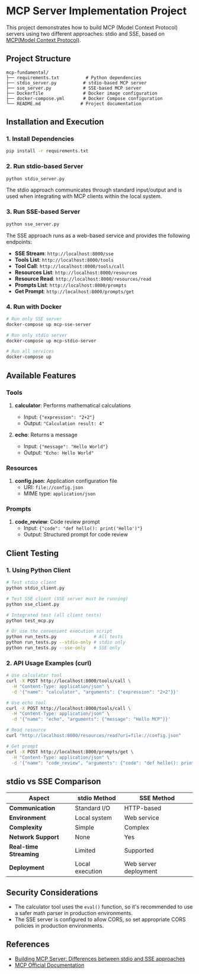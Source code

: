 # MCP Server Implementation Project

This project demonstrates how to build MCP (Model Context Protocol) servers using two different approaches: stdio and SSE, based on [MCP(Model Context Protocol)](https://blog.choonzang.com/it/ai/3318/).

## Project Structure

```
mcp-fundamental/
├── requirements.txt          # Python dependencies
├── stdio_server.py          # stdio-based MCP server
├── sse_server.py            # SSE-based MCP server
├── Dockerfile               # Docker image configuration
├── docker-compose.yml       # Docker Compose configuration
└── README.md               # Project documentation
```

## Installation and Execution

### 1. Install Dependencies

```bash
pip install -r requirements.txt
```

### 2. Run stdio-based Server

```bash
python stdio_server.py
```

The stdio approach communicates through standard input/output and is used when integrating with MCP clients within the local system.

### 3. Run SSE-based Server

```bash
python sse_server.py
```

The SSE approach runs as a web-based service and provides the following endpoints:

- **SSE Stream**: `http://localhost:8000/sse`
- **Tools List**: `http://localhost:8000/tools`
- **Tool Call**: `http://localhost:8000/tools/call`
- **Resources List**: `http://localhost:8000/resources`
- **Resource Read**: `http://localhost:8000/resources/read`
- **Prompts List**: `http://localhost:8000/prompts`
- **Get Prompt**: `http://localhost:8000/prompts/get`

### 4. Run with Docker

```bash
# Run only SSE server
docker-compose up mcp-sse-server

# Run only stdio server
docker-compose up mcp-stdio-server

# Run all services
docker-compose up
```

## Available Features

### Tools

1. **calculator**: Performs mathematical calculations
   - Input: `{"expression": "2+2"}`
   - Output: `"Calculation result: 4"`

2. **echo**: Returns a message
   - Input: `{"message": "Hello World"}`
   - Output: `"Echo: Hello World"`

### Resources

1. **config.json**: Application configuration file
   - URI: `file://config.json`
   - MIME type: `application/json`

### Prompts

1. **code_review**: Code review prompt
   - Input: `{"code": "def hello(): print('Hello')"}`
   - Output: Structured prompt for code review

## Client Testing

### 1. Using Python Client

```bash
# Test stdio client
python stdio_client.py

# Test SSE client (SSE server must be running)
python sse_client.py

# Integrated test (all client tests)
python test_mcp.py

# Or use the convenient execution script
python run_tests.py              # All tests
python run_tests.py --stdio-only # stdio only
python run_tests.py --sse-only   # SSE only
```

### 2. API Usage Examples (curl)

```bash
# Use calculator tool
curl -X POST http://localhost:8000/tools/call \
  -H "Content-Type: application/json" \
  -d '{"name": "calculator", "arguments": {"expression": "2+2"}}'

# Use echo tool
curl -X POST http://localhost:8000/tools/call \
  -H "Content-Type: application/json" \
  -d '{"name": "echo", "arguments": {"message": "Hello MCP"}}'

# Read resource
curl "http://localhost:8000/resources/read?uri=file://config.json"

# Get prompt
curl -X POST http://localhost:8000/prompts/get \
  -H "Content-Type: application/json" \
  -d '{"name": "code_review", "arguments": {"code": "def hello(): print(\"Hello\")"}}'
```

## stdio vs SSE Comparison

| Aspect | stdio Method | SSE Method |
|--------|--------------|------------|
| **Communication** | Standard I/O | HTTP-based |
| **Environment** | Local system | Web service |
| **Complexity** | Simple | Complex |
| **Network Support** | None | Yes |
| **Real-time Streaming** | Limited | Supported |
| **Deployment** | Local execution | Web server deployment |

## Security Considerations

- The calculator tool uses the `eval()` function, so it's recommended to use a safer math parser in production environments.
- The SSE server is configured to allow CORS, so set appropriate CORS policies in production environments.

## References

- [Building MCP Server: Differences between stdio and SSE approaches](https://blog.choonzang.com/it/ai/3318/)
- [MCP Official Documentation](https://modelcontextprotocol.io/)